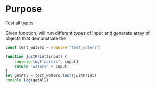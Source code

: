 # Purpose

Test all types

Given function, will run different types of input and generate array of objects that demonstrate the 

```js
const test_waters = require("test_waters")

function justPrint(input) {
    console.log("waters", input)
    return "waters" + input;
}
let getAll = test_waters.test(justPrint)
console.log(getAll)
```